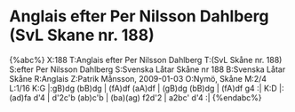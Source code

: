 # Anglais efter Per Nilsson Dahlberg (SvL Skane nr. 188)

{%abc%}
X:188
T:Anglais efter Per Nilsson Dahlberg
T:(SvL Skåne nr. 188)
S:efter Per Nilsson Dahlberg
S:Svenska Låtar Skåne nr 188
B:Svenska Låtar Skåne
R:Anglais
Z:Patrik Månsson, 2009-01-03
O:Nymö, Skåne
M:2/4
L:1/16
K:G
|:gB)dg (bB)dg | (fA)df (aA)df | (gB)dg (bB)dg | (fA)df g4 :|
K:D
|: (ad)fa d'4 | d'2c'b (ab)c'b | (ba)(ag) f2d'2 | a2bc' d'4 :|
{%endabc%}



